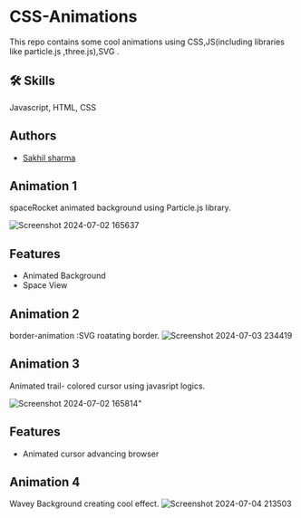 # CSS-Animations


This repo contains some cool animations using CSS,JS(including libraries like particle.js ,three.js),SVG .
## 🛠 Skills
Javascript, HTML, CSS
## Authors

- [Sakhil sharma](https://github.com/sakhilsharma)

## Animation 1
spaceRocket animated background using Particle.js library.

![Screenshot 2024-07-02 165637](https://github.com/sakhilsharma/CSS-Animations/assets/157978636/1404626a-365f-498f-b068-e3c1bf53fc01)
## Features

- Animated Background
- Space View

## Animation 2
border-animation :SVG roatating border.
![Screenshot 2024-07-03 234419](https://github.com/sakhilsharma/CSS-Animations/assets/157978636/2b08cbdd-6239-4af6-b2e2-9136664f6e2b)


## Animation 3
Animated trail- colored cursor using javasript logics.

![Screenshot 2024-07-02 165814](https://github.com/sakhilsharma/CSS-Animations/assets/157978636/dc69c7b3-66b6-4c79-900c-96d75238ab19)" 

## Features

- Animated cursor advancing browser

 ## Animation 4
 Wavey Background creating cool effect.
 ![Screenshot 2024-07-04 213503](https://github.com/sakhilsharma/CSS-Animations/assets/157978636/1d686adc-19d3-4979-98f3-c2c40d1f1e40)

 
